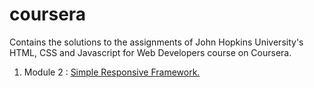 # coursera
Contains the solutions to the assignments of John Hopkins University's HTML, CSS and Javascript for Web Developers course on Coursera.

1. Module 2 : <a href="https://KeerthyShunmugarajan.github.io/coursera/module2-solution" target="_blank">Simple Responsive Framework.</a>
